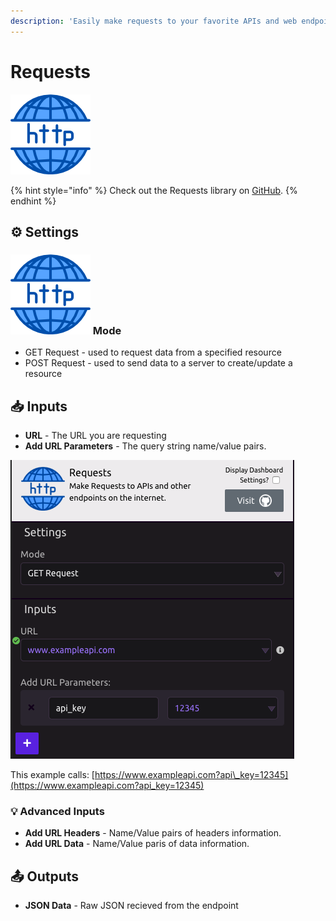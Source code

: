 ```yaml
---
description: 'Easily make requests to your favorite APIs and web endpoints, using WayScript.'
---
```


# Requests

![Make requests to APIs and other endpoints on the internet.](../../.gitbook/assets/http_requests.png)

{% hint style="info" %}
Check out the Requests library on [GitHub](https://github.com/requests/requests).
{% endhint %}

## ⚙ Settings

### ![](../../.gitbook/assets/http_requests.png) Mode

* GET Request - used to request data from a specified resource
* POST Request - used to send data to a server to create/update a resource

## 📥 Inputs

* **URL** - The URL you are requesting
* **Add URL Parameters** - The query string name/value pairs.

![](../../.gitbook/assets/screenshot-2019-07-17-11.02.15.png)

This example calls: [https://www.exampleapi.com?api\_key=12345](https://www.exampleapi.com?api_key=12345)

### 💡 Advanced Inputs

* **Add URL Headers** - Name/Value pairs of headers information.
* **Add URL Data** - Name/Value paris of data information.

## 📤 Outputs

* **JSON Data** - Raw JSON recieved from the endpoint

